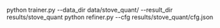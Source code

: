 

python trainer.py --data_dir data/stove_quant/ --result_dir results/stove_quant
python refiner.py --cfg results/stove_quant/cfg.json